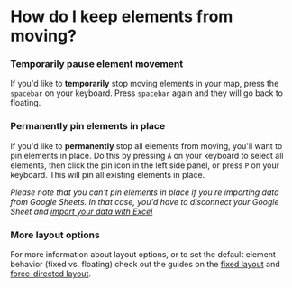 # How do I keep elements from moving?

### Temporarily pause element movement

If you'd like to **temporarily** stop moving elements in your map, press the `spacebar` on your keyboard. Press `spacebar` again and they will go back to floating.

### Permanently pin elements in place

If you'd like to **permanently** stop all elements from moving, you'll want to pin elements in place. Do this by pressing `A` on your keyboard to select all elements, then click the pin icon in the left side panel, or press `P` on your keyboard. This will pin all existing elements in place.

_Please note that you can't pin elements in place if you're importing data from Google Sheets. In that case, you'd have to disconnect your Google Sheet and [import your data with Excel](https://docs.kumu.io/guides/import.html#import-from-excel-or-csv)_

### More layout options

For more information about layout options, or to set the default element behavior (fixed vs. floating) check out the guides on the [fixed layout](/guides/layouts/fixed.md) and [force-directed layout](/guides/layouts/force-directed.md).


